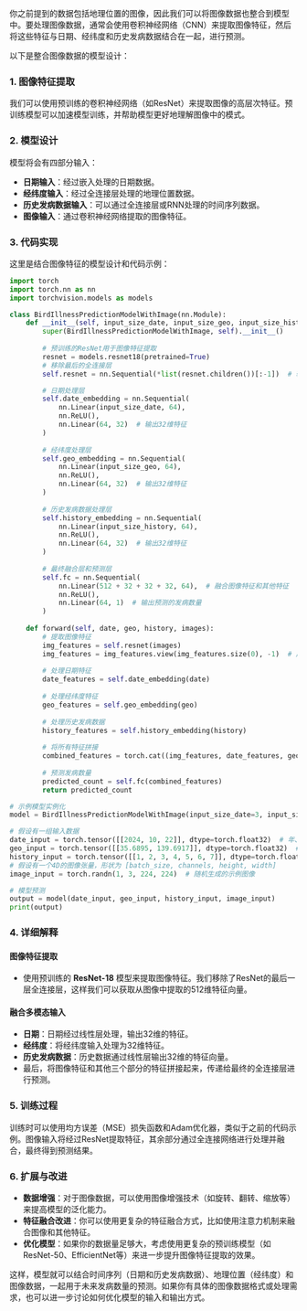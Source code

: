 你之前提到的数据包括地理位置的图像，因此我们可以将图像数据也整合到模型中。要处理图像数据，通常会使用卷积神经网络（CNN）来提取图像特征，然后将这些特征与日期、经纬度和历史发病数据结合在一起，进行预测。

以下是整合图像数据的模型设计：

### 1. **图像特征提取**
我们可以使用预训练的卷积神经网络（如ResNet）来提取图像的高层次特征。预训练模型可以加速模型训练，并帮助模型更好地理解图像中的模式。

### 2. **模型设计**
模型将会有四部分输入：
- **日期输入**：经过嵌入处理的日期数据。
- **经纬度输入**：经过全连接层处理的地理位置数据。
- **历史发病数据输入**：可以通过全连接层或RNN处理的时间序列数据。
- **图像输入**：通过卷积神经网络提取的图像特征。

### 3. 代码实现

这里是结合图像特征的模型设计和代码示例：

```python
import torch
import torch.nn as nn
import torchvision.models as models

class BirdIllnessPredictionModelWithImage(nn.Module):
    def __init__(self, input_size_date, input_size_geo, input_size_history):
        super(BirdIllnessPredictionModelWithImage, self).__init__()
        
        # 预训练的ResNet用于图像特征提取
        resnet = models.resnet18(pretrained=True)
        # 移除最后的全连接层
        self.resnet = nn.Sequential(*list(resnet.children())[:-1])  # 输出形状为 [batch_size, 512]

        # 日期处理层
        self.date_embedding = nn.Sequential(
            nn.Linear(input_size_date, 64),
            nn.ReLU(),
            nn.Linear(64, 32)  # 输出32维特征
        )
        
        # 经纬度处理层
        self.geo_embedding = nn.Sequential(
            nn.Linear(input_size_geo, 64),
            nn.ReLU(),
            nn.Linear(64, 32)  # 输出32维特征
        )
        
        # 历史发病数据处理层
        self.history_embedding = nn.Sequential(
            nn.Linear(input_size_history, 64),
            nn.ReLU(),
            nn.Linear(64, 32)  # 输出32维特征
        )
        
        # 最终融合层和预测层
        self.fc = nn.Sequential(
            nn.Linear(512 + 32 + 32 + 32, 64),  # 融合图像特征和其他特征
            nn.ReLU(),
            nn.Linear(64, 1)  # 输出预测的发病数量
        )
    
    def forward(self, date, geo, history, images):
        # 提取图像特征
        img_features = self.resnet(images)
        img_features = img_features.view(img_features.size(0), -1)  # 展平成 [batch_size, 512]
        
        # 处理日期特征
        date_features = self.date_embedding(date)
        
        # 处理经纬度特征
        geo_features = self.geo_embedding(geo)
        
        # 处理历史发病数据
        history_features = self.history_embedding(history)
        
        # 将所有特征拼接
        combined_features = torch.cat((img_features, date_features, geo_features, history_features), dim=1)
        
        # 预测发病数量
        predicted_count = self.fc(combined_features)
        return predicted_count

# 示例模型实例化
model = BirdIllnessPredictionModelWithImage(input_size_date=3, input_size_geo=2, input_size_history=7)

# 假设有一组输入数据
date_input = torch.tensor([[2024, 10, 22]], dtype=torch.float32)  # 年、月、日
geo_input = torch.tensor([[35.6895, 139.6917]], dtype=torch.float32)  # 经度和纬度
history_input = torch.tensor([[1, 2, 3, 4, 5, 6, 7]], dtype=torch.float32)  # 最近7天的发病数据
# 假设有一个4D的图像张量，形状为 [batch_size, channels, height, width]
image_input = torch.randn(1, 3, 224, 224)  # 随机生成的示例图像

# 模型预测
output = model(date_input, geo_input, history_input, image_input)
print(output)
```

### 4. 详细解释

#### 图像特征提取
- 使用预训练的 **ResNet-18** 模型来提取图像特征。我们移除了ResNet的最后一层全连接层，这样我们可以获取从图像中提取的512维特征向量。

#### 融合多模态输入
- **日期**：日期经过线性层处理，输出32维的特征。
- **经纬度**：将经纬度输入处理为32维特征。
- **历史发病数据**：历史数据通过线性层输出32维的特征向量。
- 最后，将图像特征和其他三个部分的特征拼接起来，传递给最终的全连接层进行预测。

### 5. 训练过程
训练时可以使用均方误差（MSE）损失函数和Adam优化器，类似于之前的代码示例。图像输入将经过ResNet提取特征，其余部分通过全连接网络进行处理并融合，最终得到预测结果。

### 6. 扩展与改进
- **数据增强**：对于图像数据，可以使用图像增强技术（如旋转、翻转、缩放等）来提高模型的泛化能力。
- **特征融合改进**：你可以使用更复杂的特征融合方式，比如使用注意力机制来融合图像和其他特征。
- **优化模型**：如果你的数据量足够大，考虑使用更复杂的预训练模型（如ResNet-50、EfficientNet等）来进一步提升图像特征提取的效果。

这样，模型就可以结合时间序列（日期和历史发病数据）、地理位置（经纬度）和图像数据，一起用于未来发病数量的预测。如果你有具体的图像数据格式或处理需求，也可以进一步讨论如何优化模型的输入和输出方式。
